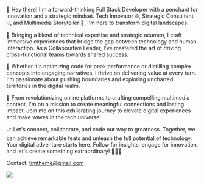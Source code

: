 👋 Hey there! I'm a forward-thinking Full Stack Developer with a penchant for innovation and a strategic mindset. Tech Innovator 🌐, Strategic Consultant 💡, and Multimedia Storyteller 📰, I'm here to transform digital landscapes.

🚀 Bringing a blend of technical expertise and strategic acumen, I craft immersive experiences that bridge the gap between technology and human interaction. As a Collaborative Leader, I've mastered the art of driving cross-functional teams towards shared success.

🌟 Whether it's optimizing code for peak performance or distilling complex concepts into engaging narratives, I thrive on delivering value at every turn. I'm passionate about pushing boundaries and exploring uncharted territories in the digital realm.

💼 From revolutionizing online platforms to crafting compelling multimedia content, I'm on a mission to create meaningful connections and lasting impact. Join me on this exhilarating journey to elevate digital experiences and make waves in the tech universe!

📈 Let's connect, collaborate, and code our way to greatness. Together, we can achieve remarkable feats and unleash the full potential of technology. Your digital adventure starts here. Follow for insights, engage for innovation, and let's create something extraordinary! 🚀🌐💡

Contact:   timtheme@gmail.com

![](https://komarev.com/ghpvc/?username=timothytjoe&style=flat-square)
